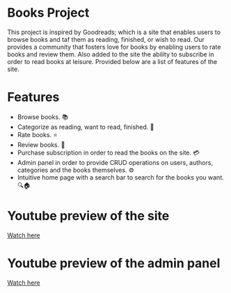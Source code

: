 # Books Project
This project is inspired by Goodreads; which is a site that enables users to browse books and taf them as reading, finished, or wish to read. Our provides a community that fosters love for books by enabling users to rate books and review them. Also added to the site the ability to subscribe in order to read books at leisure. Provided below are a list of features of the site.

# Features
- Browse books. 📚
- Categorize as reading, want to read, finished. 🔖
- Rate books. ⭐
- Review books. 📝
- Purchase subscription in order to read the books on the site. 💳
- Admin panel in order to provide CRUD operations on users, authors, categories and the books themselves. ⚙️
- Intuitive home page with a search bar to search for the books you want. 🔍🏠

# Youtube preview of the site
[Watch here](https://youtu.be/QCjCibb8e6w)

# Youtube preview of the admin panel
[Watch here](https://youtu.be/hS_Sg9WZH9U)
